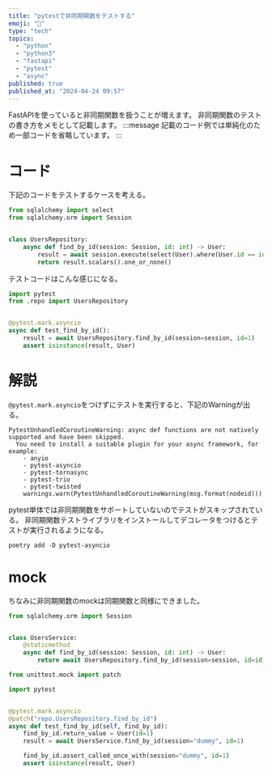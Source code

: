 ```yaml
---
title: "pytestで非同期関数をテストする"
emoji: "🐍"
type: "tech"
topics:
  - "python"
  - "python3"
  - "fastapi"
  - "pytest"
  - "async"
published: true
published_at: "2024-04-24 09:57"
---
```


FastAPIを使っていると非同期関数を扱うことが増えます。
非同期関数のテストの書き方をメモとして記載します。
:::message
記載のコード例では単純化のため一部コードを省略しています。
:::

# コード
下記のコードをテストするケースを考える。
```python:repo.py
from sqlalchemy import select
from sqlalchemy.orm import Session


class UsersRepository:
    async def find_by_id(session: Session, id: int) -> User:
        result = await session.execute(select(User).where(User.id == id)
        return result.scalars().one_or_none()
```

テストコードはこんな感じになる。
```python:test.py
import pytest
from .repo import UsersRepository


@pytest.mark.asyncio
async def test_find_by_id():
    result = await UsersRepository.find_by_id(session=session, id=1)
    assert isinstance(result, User)
```

# 解説
`@pytest.mark.asyncio`をつけずにテストを実行すると、下記のWarningが出る。

```:Waring
PytestUnhandledCoroutineWarning: async def functions are not natively supported and have been skipped.
  You need to install a suitable plugin for your async framework, for example:
    - anyio
    - pytest-asyncio
    - pytest-tornasync
    - pytest-trio
    - pytest-twisted
    warnings.warn(PytestUnhandledCoroutineWarning(msg.format(nodeid)))
```
pytest単体では非同期関数をサポートしていないのでテストがスキップされている。
非同期関数テストライブラリをインストールしてデコレータをつけるとテストが実行されるようになる。
```bash:zsh
poetry add -D pytest-asyncio
```

# mock
ちなみに非同期関数のmockは同期関数と同様にできました。
```python:service.py
from sqlalchemy.orm import Session


class UsersService:
    @staticmethod
    async def find_by_id(session: Session, id: int) -> User:
        return await UsersRepository.find_by_id(session=session, id=id)
```
```python:test.py
from unittest.mock import patch

import pytest


@pytest.mark.asyncio
@patch("repo.UsersRepository.find_by_id")
async def test_find_by_id(self, find_by_id):
    find_by_id.return_value = User(id=1)
    result = await UsersService.find_by_id(session="dummy", id=1)

    find_by_id.assert_called_once_with(session="dummy", id=1)
    assert isinstance(result, User)
```
